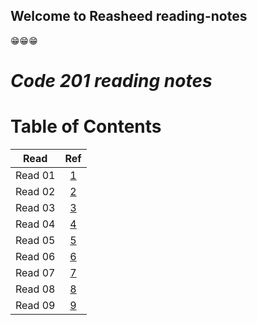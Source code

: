 ## Welcome to Reasheed reading-notes

😁😁😁

# ***Code 201 reading notes***

# Table of Contents


|   Read   |        Ref         |
|:--------:|:------------------:|
|  Read 01 |  [1](class-01.md)  |
|  Read 02 |  [2](class-02.md)  |
|  Read 03 |  [3](class-03.md)  |
|  Read 04 |  [4](class-04.md)  |
|  Read 05 |  [5](class-05.md)  |
|  Read 06 |  [6](class-06.md)  |
|  Read 07 |  [7](class-07.md)  |
|  Read 08 |  [8](class-08.md)  |
|  Read 09 |  [9](class-09.md)  |
